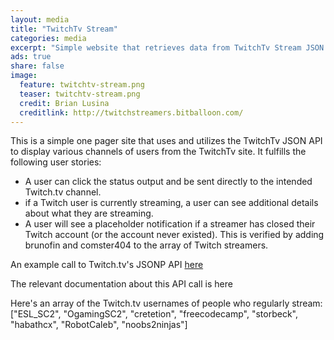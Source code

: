 ```yaml
---
layout: media
title: "TwitchTv Stream"
categories: media
excerpt: "Simple website that retrieves data from TwitchTv Stream JSON API"
ads: true
share: false
image:
  feature: twitchtv-stream.png
  teaser: twitchtv-stream.png
  credit: Brian Lusina
  creditlink: http://twitchstreamers.bitballoon.com/
---
```


This is a simple one pager site that uses and utilizes the TwitchTv JSON API to display various channels of users from the TwitchTv site. It fulfills the following user stories:

+ A user can click the status output and be sent directly to the intended Twitch.tv channel.
+ if a Twitch user is currently streaming, a user can see additional details about what they are streaming.
+ A user will see a placeholder notification if a streamer has closed their Twitch account (or the account never existed). This is verified by adding brunofin and comster404 to the array of Twitch streamers.

An example call to Twitch.tv's JSONP API [here](https://github.com/FreeCodeCamp/FreeCodeCamp/wiki/Front-End-Project-Use-Twitchtv-JSON-API)

The relevant documentation about this API call is here

Here's an array of the Twitch.tv usernames of people who regularly stream: ["ESL_SC2", "OgamingSC2", "cretetion", "freecodecamp", "storbeck", "habathcx", "RobotCaleb", "noobs2ninjas"]

